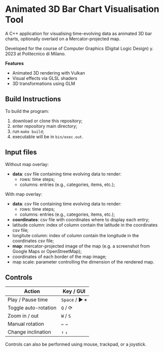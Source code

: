# Animated 3D Bar Chart Visualisation Tool

A C++ application for visualising time-evolving data as animated 3D bar charts, optionally overlaid on a Mercator-projected map.

Developed for the course of Computer Graphics (Digital Logic Design) y. 2023 at Politecnico di Milano.

**Features**  
- Animated 3D rendering with Vulkan
- Visual effects via GLSL shaders
- 3D transformations using GLM

## Build Instructions

To build the program:
1. download or clone this repository;
2. enter repository main directory;
3. run `make build`;
4. executable will be in `bin/exec.out`.


## Input files

Without map overlay:
- **data**: csv file containing time evolving data to render:
  - rows: time steps;
  - columns: entries (e.g., categories, items, etc.);

With map overlay:
- **data**: csv file containing time evolving data to render:
  - rows: time steps;
  - columns: entries (e.g., categories, items, etc.);
- **coordinates**: csv file with coordinates where to display each entry;
- latitude column: index of column contain the latitude in the coordinates csv file;
- longitute column: index of column contain the longitude in the coordinates csv file;
- **map**: mercator-projected image of the map (e.g. a screenshot from Google Maps or OpenStreetMap);
- coordinates of each border of the map image;
- map scale: parameter controlling the dimension of the rendered map.


## Controls

| Action               | Key / GUI       |
| -------------------- | --------------- |
| Play / Pause time    | `Space` / ▶ ⏸  |
| Toggle auto-rotation | `Q` / ⟳         |
| Zoom in / out        | `W` / `S`       |
| Manual rotation      | `←` `→`         |
| Change inclination   | `↑` `↓`         |

Controls can also be performed using mouse, trackpad, or a joystick.
